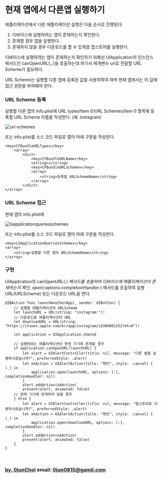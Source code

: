 # 현재 앱에서 다른앱 실행하기


애플리케이션에서 다른 애플리케이션 실행은 다음 순서로 진행된다: 
1. 디바이스에 실행하려는 앱이 존재하는지 확인한다.
2. 존재할 경우 앱을 실행한다.
3. 존재하지 않을 경우 다운로드를 할 수 있게끔 앱스토어를 실행한다.


디바이스에 실행하려는 앱이 존재하는지 확인하기 위해선 UIApplication의 인스턴스 메서드인 canOpenURL(_:)을 호출하는데 여기서 매개변수 url로 전달할 URL Scheme가 필요하다.


URL Scheme는 실행할 다른 앱에 등록된 값을 사용하여야 하며 현재 앱에서는 이 값에 접근 권한을 부여해야 한다.


### URL Scheme 등록
실행할 다른 앱의 info.plist에 URL types/Item 0/URL Schemes/item 0 항목에 등록할 URL Scheme 이름을 작성한다. (예: instagram)


![url-schemes](https://github.com/0jun0815/YJStudy/blob/master/iOS/현재%20앱에서%20다른%20앱%20실행하기/Images/url-schemes.png)


또는 info.plist를 소스 코드 파일로 열어 아래 구문을 작성한다.
```
<key>CFBundleURLTypes</key>
    <array>
        <dict>
            <key>CFBundleURLName</key>
            <string></string>
            <key>CFBundleURLSchemes</key>
            <array>
                <string>등록할 URLSchemeName</string>
            </array>
        </dict>
</array>
```


### URL Scheme 접근
현재 앱의 info.plist에 


![lsapplicationqueriesschemes](https://github.com/0jun0815/YJStudy/blob/master/iOS/현재%20앱에서%20다른%20앱%20실행하기/Images/lsapplicationqueriesschemes.png)


또는 info.plist를 소스 코드 파일로 열어 아래 구문을 작성한다.
```
<key>LSApplicationQueriesSchemes</key>
<array>
    <string>실행할 다른 앱의 URLSchemeName</string>
</array>
```


### 구현
UIApplication의 canOpenURL(_:) 메서드를 호출하여 디바이스에 애플리케이션이 존재하는지 확인, open(_:options:completionHandler:) 메서드를 호출하여 실행 URL(URLScheme) 또는 다운로드 URL을 연다.


```
@IBAction func launchAnotherApp(_ sender: UIButton) {
    // 실행할 애플리케이션의 URLScheme
    let launchURL = URL(string: "instagram:")!
    // 다운로드할 애플리케이션의 URL
    let downloadURL = URL(string: "https://itunes.apple.com/kr/app/instagram/id389801252?mt=8")!

    let application = UIApplication.shared

    // 실행하려는 애플리케이션이 현재 기기에 존재할 경우
    if application.canOpenURL(launchURL) {
        let alert = UIAlertController(title: nil, message: "다른 앱을 실행하시겠습니까?", preferredStyle: .alert)
        let okAction = UIAlertAction(title: "확인", style: .cancel) { (_) in
            application.open(launchURL, options: [:], completionHandler: nil)
        }
        alert.addAction(okAction)
        present(alert, animated: false)
    // 현재 기기에 존재하지 않을 경우
    } else {
        let alert = UIAlertController(title: nil, message: "앱스토어로 이동하시겠습니까?", preferredStyle: .alert)
        let okAction = UIAlertAction(title: "확인", style: .cancel) { (_) in
            application.open(downloadURL, options: [:], completionHandler: nil)
        }
        alert.addAction(okAction)
        present(alert, animated: false)
    }
}
```


&nbsp;
&nbsp;      
### [by. 0junChoi](https://github.com/0jun0815) email: <0jun0815@gamil.com>
